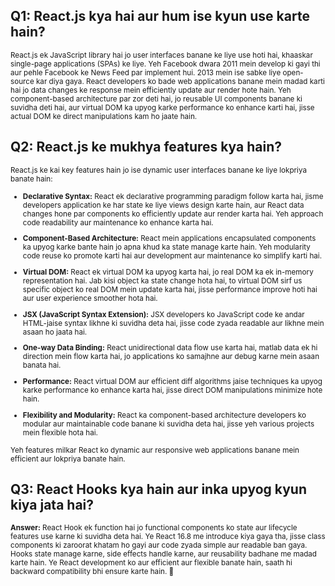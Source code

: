 ## Q1: React.js kya hai aur hum ise kyun use karte hain?

<small>React.js ek JavaScript library hai jo user interfaces banane ke liye use hoti hai, khaaskar single-page applications (SPAs) ke liye. Yeh Facebook dwara 2011 mein develop ki gayi thi aur pehle Facebook ke News Feed par implement hui. 2013 mein ise sabke liye open-source kar diya gaya. React developers ko bade web applications banane mein madad karti hai jo data changes ke response mein efficiently update aur render hote hain. Yeh component-based architecture par zor deti hai, jo reusable UI components banane ki suvidha deti hai, aur virtual DOM ka upyog karke performance ko enhance karti hai, jisse actual DOM ke direct manipulations kam ho jaate hain.</small>

## Q2: React.js ke mukhya features kya hain?

<small>React.js ke kai key features hain jo ise dynamic user interfaces banane ke liye lokpriya banate hain:

- **Declarative Syntax:** React ek declarative programming paradigm follow karta hai, jisme developers application ke har state ke liye views design karte hain, aur React data changes hone par components ko efficiently update aur render karta hai. Yeh approach code readability aur maintenance ko enhance karta hai.

- **Component-Based Architecture:** React mein applications encapsulated components ka upyog karke bante hain jo apna khud ka state manage karte hain. Yeh modularity code reuse ko promote karti hai aur development aur maintenance ko simplify karti hai.

- **Virtual DOM:** React ek virtual DOM ka upyog karta hai, jo real DOM ka ek in-memory representation hai. Jab kisi object ka state change hota hai, to virtual DOM sirf us specific object ko real DOM mein update karta hai, jisse performance improve hoti hai aur user experience smoother hota hai.

- **JSX (JavaScript Syntax Extension):** JSX developers ko JavaScript code ke andar HTML-jaise syntax likhne ki suvidha deta hai, jisse code zyada readable aur likhne mein asaan ho jaata hai.

- **One-way Data Binding:** React unidirectional data flow use karta hai, matlab data ek hi direction mein flow karta hai, jo applications ko samajhne aur debug karne mein asaan banata hai.

- **Performance:** React virtual DOM aur efficient diff algorithms jaise techniques ka upyog karke performance ko enhance karta hai, jisse direct DOM manipulations minimize hote hain.

- **Flexibility and Modularity:** React ka component-based architecture developers ko modular aur maintainable code banane ki suvidha deta hai, jisse yeh various projects mein flexible hota hai.

Yeh features milkar React ko dynamic aur responsive web applications banane mein efficient aur lokpriya banate hain.</small>


## Q3: React Hooks kya hain aur inka upyog kyun kiya jata hai?

<small>**Answer:** React Hook ek function hai jo functional components ko state aur lifecycle features use karne ki suvidha deta hai. Ye React 16.8 me introduce kiya gaya tha, jisse class components ki zaroorat khatam ho gayi aur code zyada simple aur readable ban gaya. Hooks state manage karne, side effects handle karne, aur reusability badhane me madad karte hain. Ye React development ko aur efficient aur flexible banate hain, saath hi backward compatibility bhi ensure karte hain. 🚀







</small>

